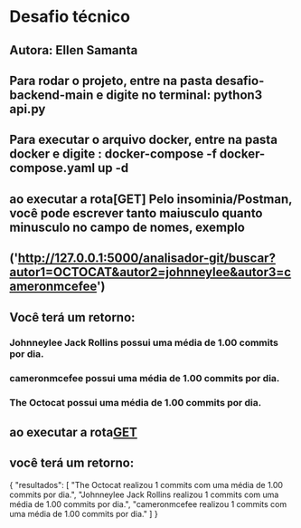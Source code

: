 # Desafio técnico




## Autora: Ellen Samanta

## Para rodar o projeto, entre na pasta desafio-backend-main e digite no terminal:  python3 api.py
## Para executar o arquivo docker, entre na pasta docker e digite : docker-compose -f docker-compose.yaml up -d

## ao executar a rota[GET] Pelo insominia/Postman, você pode escrever tanto maiusculo quanto minusculo no campo de nomes, exemplo
## ('http://127.0.0.1:5000/analisador-git/buscar?autor1=OCTOCAT&autor2=johnneylee&autor3=cameronmcefee')

## Você terá um retorno: 
### Johnneylee Jack Rollins possui uma média de 1.00 commits por dia.
### cameronmcefee possui uma média de 1.00 commits por dia.
### The Octocat possui uma média de 1.00 commits por dia.


## ao executar a rota[GET]('http://127.0.0.1:5000/analisador-git/buscar?autor1=octocat&autor2=Johnneylee&autor3=cameronmcefee')
## você terá um retorno: 

{
    "resultados": [
        "The Octocat realizou 1 commits com uma média de 1.00 commits por dia.",
        "Johnneylee Jack Rollins realizou 1 commits com uma média de 1.00 commits por dia.",
        "cameronmcefee realizou 1 commits com uma média de 1.00 commits por dia."
    ]
}
